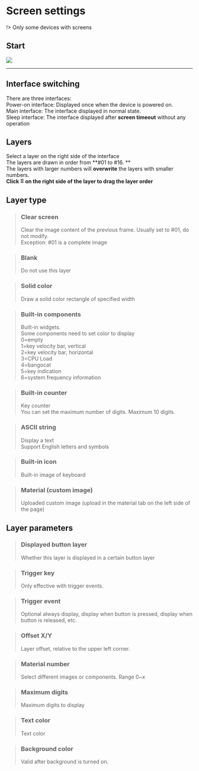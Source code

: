 # Screen settings

!> Only some devices with screens

## Start

![](/img_screen/screen_main.jpg)

---

## Interface switching

There are three interfaces:  
Power-on interface: Displayed once when the device is powered on.  
Main interface: The interface displayed in normal state.  
Sleep interface: The interface displayed after **screen timeout** without any operation 

## Layers  

Select a layer on the right side of the interface  
The layers are drawn in order from **#01 to #16. **  
The layers with larger numbers will **overwrite** the layers with smaller numbers.  
**Click ⠿ on the right side of the layer to drag the layer order**  

## Layer type  

> ### Clear screen  
>
> Clear the image content of the previous frame. Usually set to #01, do not modify.  
> Exception: #01 is a complete image  

> ### Blank
>
> Do not use this layer

> ### Solid color
>
> Draw a solid color rectangle of specified width  

> ### Built-in components
>
> Built-in widgets.  
> Some components need to set color to display  
> 0=empty  
> 1=key velocity bar, vertical  
> 2=key velocity bar, horizontal  
> 3=CPU Load  
> 4=bangocat  
> 5=key indication  
> 6=system frequency information  

> ### Built-in counter
>
> Key counter  
> You can set the maximum number of digits. Maximum 10 digits.

> ### ASCII string
>
> Display a text  
> Support English letters and symbols

> ### Built-in icon
>
> Built-in image of keyboard

> ### Material (custom image)
>
> Uploaded custom image (upload in the material tab on the left side of the page)

## Layer parameters

> ### Displayed button layer
>
> Whether this layer is displayed in a certain button layer

> ### Trigger key
>
> Only effective with trigger events.

> ### Trigger event
>
> Optional always display, display when button is pressed, display when button is released, etc.

> ### Offset X/Y
>
> Layer offset, relative to the upper left corner.

> ### Material number
>
> Select different images or components. Range 0~x

> ### Maximum digits
>
> Maximum digits to display

> ### Text color
>
> Text color

> ### Background color
>
> Valid after background is turned on.
